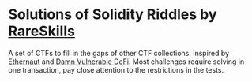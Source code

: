 # Solutions of Solidity Riddles by [RareSkills](https://www.rareskills.io)

A set of CTFs to fill in the gaps of other CTF collections. Inspired by [Ethernaut](https://ethernaut.openzeppelin.com/) and [Damn Vulnerable DeFi](https://damnvulnerabledefi.xyz/). Most challenges require solving in one transaction, pay close attention to the restrictions in the tests.
